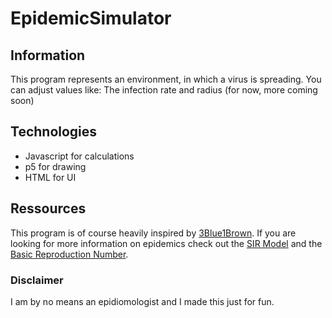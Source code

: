# EpidemicSimulator

## Information

This program represents an environment, in which a virus is spreading. You can adjust values like: The infection rate and radius (for now, more coming soon)

## Technologies

- Javascript for calculations
- p5 for drawing
- HTML for UI

## Ressources

This program is of course heavily inspired by [3Blue1Brown](https://www.youtube.com/watch?v=gxAaO2rsdIs "3Blue1Brown's video to epidemics"). 
If you are looking for more information on epidemics check out the [SIR Model](https://en.wikipedia.org/wiki/Compartmental_models_in_epidemiology "Wikipedia article on models used in epidemiology")
 and the [Basic Reproduction Number](https://en.wikipedia.org/wiki/Basic_reproduction_number "Wikipedia Article on the Basic Reproduction Number").

### Disclaimer

I am by no means an epidiomologist and I made this just for fun.
